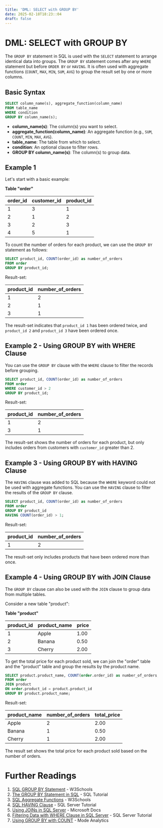 ```yaml
---
title: 'DML: SELECT with GROUP BY'
date: 2025-02-18T18:23::04
draft: false
---
```


# DML: SELECT with GROUP BY

The `GROUP BY` statement in SQL is used with the `SELECT` statement to arrange identical data into groups. The `GROUP BY` statement comes after any `WHERE` statement but before `ORDER BY` or `HAVING`. It is often used with aggregate functions (`COUNT`, `MAX`, `MIN`, `SUM`, `AVG`) to group the result set by one or more columns.

## Basic Syntax

```sql
SELECT column_name(s), aggregate_function(column_name)
FROM table_name
WHERE condition
GROUP BY column_name(s);
```

- **column_name(s)**: The column(s) you want to select.
- **aggregate_function(column_name)**: An aggregate function (e.g., `SUM`, `COUNT`, `MIN`, `MAX`, `AVG`).
- **table_name**: The table from which to select.
- **condition**: An optional clause to filter rows.
- **GROUP BY column_name(s)**: The column(s) to group data.

## Example 1

Let's start with a basic example:

**Table "order"**

| order_id | customer_id | product_id |
| -------- | ----------- | ---------- |
| 1        | 3           | 1          |
| 2        | 1           | 2          |
| 3        | 2           | 3          |
| 4        | 5           | 1          |

To count the number of orders for each product, we can use the `GROUP BY` statement as follows:

```sql
SELECT product_id, COUNT(order_id) as number_of_orders
FROM order
GROUP BY product_id;
```

Result-set:

| product_id | number_of_orders |
| ---------- | ---------------- |
| 1          | 2                |
| 2          | 1                |
| 3          | 1                |

The result-set indicates that `product_id 1` has been ordered twice, and `product_id 2` and `product_id 3` have been ordered once.

## Example 2 - Using GROUP BY with WHERE Clause

You can use the `GROUP BY` clause with the `WHERE` clause to filter the records before grouping.

```sql
SELECT product_id, COUNT(order_id) as number_of_orders
FROM order
WHERE customer_id > 2
GROUP BY product_id;
```

Result-set:

| product_id | number_of_orders |
| ---------- | ---------------- |
| 1          | 2                |
| 3          | 1                |

The result-set shows the number of orders for each product, but only includes orders from customers with `customer_id` greater than 2.

## Example 3 - Using GROUP BY with HAVING Clause

The `HAVING` clause was added to SQL because the `WHERE` keyword could not be used with aggregate functions. You can use the `HAVING` clause to filter the results of the `GROUP BY` clause.

```sql
SELECT product_id, COUNT(order_id) as number_of_orders
FROM order
GROUP BY product_id
HAVING COUNT(order_id) > 1;
```

Result-set:

| product_id | number_of_orders |
| ---------- | ---------------- |
| 1          | 2                |

The result-set only includes products that have been ordered more than once.

## Example 4 - Using GROUP BY with JOIN Clause

The `GROUP BY` clause can also be used with the `JOIN` clause to group data from multiple tables.

Consider a new table "product":

**Table "product"**

| product_id | product_name | price |
| ---------- | ------------ | ----- |
| 1          | Apple        | 1.00  |
| 2          | Banana       | 0.50  |
| 3          | Cherry       | 2.00  |

To get the total price for each product sold, we can join the "order" table and the "product" table and group the results by the product name.

```sql
SELECT product.product_name, COUNT(order.order_id) as number_of_orders, SUM(product.price) as total_price
FROM order
JOIN product
ON order.product_id = product.product_id
GROUP BY product.product_name;
```

Result-set:

| product_name | number_of_orders | total_price |
| ------------ | ---------------- | ----------- |
| Apple        | 2                | 2.00        |
| Banana       | 1                | 0.50        |
| Cherry       | 1                | 2.00        |

The result set shows the total price for each product sold based on the number of orders.

# Further Readings

1. [SQL GROUP BY Statement](https://www.w3schools.com/sql/sql_groupby.asp) - W3Schools
2. [The GROUP BY Statement in SQL](https://www.sqltutorial.org/sql-group-by/) - SQL Tutorial
3. [SQL Aggregate Functions](https://www.w3schools.com/sql/sql_count_avg_sum.asp) - W3Schools
4. [SQL HAVING Clause](https://www.sqlservertutorial.net/sql-server-basics/sql-server-having/) - SQL Server Tutorial
5. [Using JOINs in SQL Server](https://docs.microsoft.com/en-us/sql/t-sql/queries/select-transact-sql?view=sql-server-ver15#using-joins) - Microsoft Docs
6. [Filtering Data with WHERE Clause in SQL Server](https://www.sqlservertutorial.net/sql-server-basics/sql-server-where/) - SQL Server Tutorial
7. [Using GROUP BY with COUNT](https://mode.com/sql-tutorial/sql-group-by/) - Mode Analytics
